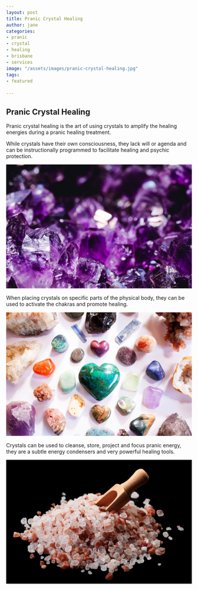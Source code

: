 ```yaml
---
layout: post
title: Pranic Crystal Healing
author: jane
categories:
- pranic
- crystal
- healing
- brisbane
- services
image: "/assets/images/pranic-crystal-healing.jpg"
tags:
- featured

---
```

## Pranic Crystal Healing

Pranic crystal healing is the art of using crystals to amplify the healing energies during a pranic healing treatment. 

While crystals have their own consciousness, they lack will or agenda and can be instructionally programmed to facilitate healing and psychic protection. 

![](/assets/images/pranic-crystal-healing3.jpg)

When placing crystals on specific parts of the physical body, they can be used to activate the chakras and promote healing. 

![](/assets/images/pranic-crystal-healing1.jpg)

Crystals can be used to cleanse, store, project and focus pranic energy, they are a subtle energy condensers and very powerful healing tools.

![](/assets/images/pranic-crystal-healing2.jpg)